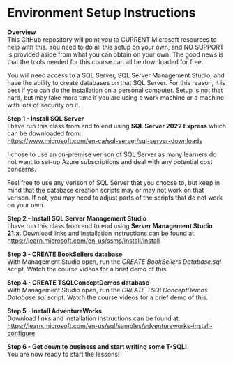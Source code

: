 # Environment Setup Instructions

<b>Overview</b><br>
This GitHub repository will point you to CURRENT Microsoft resources to help with this.
You need to do all this setup on your own, and NO SUPPORT is provided aside from what you can obtain on your own. The good news is that the tools needed for this course can all be downloaded for free.

You will need access to a SQL Server, SQL Server Management Studio, and have the ability to create databases on that SQL Server. For this reason, it is best if you can do the installation on a personal computer. Setup is not that hard, but may take more time if you are using a work machine or a machine with lots of security on it.

<b>Step 1 - Install SQL Server</b><br>
I have run this class from end to end using <b>SQL Server 2022 Express</b> which can be downloaded from:<br>
https://www.microsoft.com/en-ca/sql-server/sql-server-downloads

I chose to use an on-premise verison of SQL Server as many learners do not want to set-up Azure subscriptions and deal with any potential cost concerns.

Feel free to use any verison of SQL Server that you choose to, but keep in mind that the database creation scripts may or may not work on that verison. If not, you may need to adjust parts of the scripts that do not work on your own. 

<b>Step 2 - Install SQL Server Management Studio</b><br>
I have run this class from end to end using <b>Server Management Studio 21.x</b>. Download links and installation instructions can be found at:<br>
https://learn.microsoft.com/en-us/ssms/install/install

<b>Step 3 - CREATE BookSellers database</b><br>
With Management Studio open, run the <i>CREATE BookSellers Database.sql</i> script. Watch the course videos for a brief demo of this.

<b>Step 4 - CREATE TSQLConceptDemos database</b><br>
With Management Studio open, run the <i>CREATE TSQLConceptDemos Database.sql</i> script. Watch the course videos for a brief demo of this.

<b>Step 5 - Install AdventureWorks</b><br>
Download links and installation instructions can be found at:<br>
https://learn.microsoft.com/en-us/sql/samples/adventureworks-install-configure

<b>Step 6 - Get down to business and start writing some T-SQL!</b><br>
You are now ready to start the lessons!
